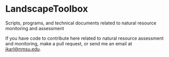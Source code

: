 # LandscapeToolbox
Scripts, programs, and technical documents related to natural resource monitoring and assessment

If you have code to contribute here related to natural resource assessment and monitoring, make a pull request, or send me an email at jkarl@nmsu.edu.